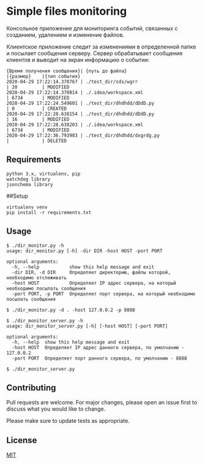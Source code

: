 # Simple files monitoring

Консольное приложение для мониторинга событий, связанных с созданием, удалением и изменение файлов.

Клиентское приложение следит за изменениями в определенной папке и посылает сообщения серверу.
Сервер обрабатывает сообщения клиентов и выводит на экран информацию о событии:

````
{Время получения сообщения}| {путь до файла}                                    |{размер}    |{тип события}
2020-04-29 17:22:14.370767 | ./test_dir/sds/wgrr                                | 20         | MODIFIED
2020-04-29 17:22:14.370814 | ./.idea/workspace.xml                              | 6734       | MODIFIED
2020-04-29 17:22:24.549601 | ./test_dir/dhdhdd/dDdD.py                          | 0          | CREATED
2020-04-29 17:22:28.638154 | ./test_dir/dhdhdd/dDdD.py                          | 16         | MODIFIED
2020-04-29 17:22:28.638203 | ./.idea/workspace.xml                              | 6734       | MODIFIED
2020-04-29 17:22:36.793983 | ./test_dir/dhdhdd/dxgrdg.py                        |            | DELETED
````
## Requirements

```
python 3.x, virtualenv, pip
watchdog library
jsonchema library
```

##Setup

```
virtualenv venv
pip install -r requirements.txt
```

## Usage

```
$ ./dir_monitor.py -h
usage: dir_monitor.py [-h] -dir DIR -host HOST -port PORT

optional arguments:
  -h, --help           show this help message and exit
  -dir DIR, -d DIR     Определяет директорию, файлы которой, необходимо отслеживать
  -host HOST           Определяет IP адрес сервера, на который необходимо посылать сообщения
  -port PORT, -p PORT  Определяет порт сервера, на который необходимо посылать сообщения

$ ./dir_monitor.py -d . -host 127.0.0.2 -p 8888
```
```
$ ./dir_monitor_server.py -h
usage: dir_monitor_server.py [-h] [-host HOST] [-port PORT]

optional arguments:
  -h, --help  show this help message and exit
  -host HOST  Определяет IP адрес данного сервера, по умолчанию - 127.0.0.2
  -port PORT  Определяет порт данного сервера, по умолчанию - 8888

$ ./dir_monitor_server.py 
```

## Contributing
Pull requests are welcome. For major changes, please open an issue first to discuss what you would like to change.

Please make sure to update tests as appropriate.

## License
[MIT](https://choosealicense.com/licenses/mit/)
